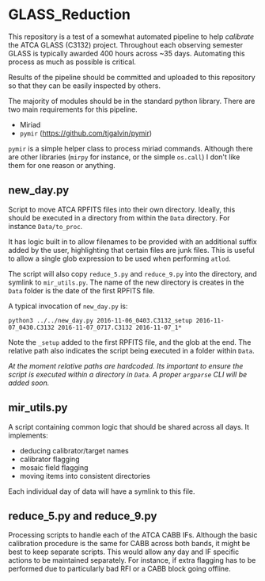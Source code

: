 # GLASS_Reduction

This repository is a test of a somewhat automated pipeline to help *calibrate* the ATCA GLASS (C3132) project. Throughout each observing semester GLASS is typically awarded 400 hours across ~35 days. Automating this process as much as possible is critical. 

Results of the pipeline should be committed and uploaded to this repository so that they can be easily inspected by others. 

The majority of modules should be in the standard python library. There are two main requirements for this pipeline. 
- Miriad
- `pymir` (https://github.com/tjgalvin/pymir) 

`pymir` is a simple helper class to process miriad commands. Although there are other libraries (`mirpy` for instance, or the simple `os.call`) I don't like them for one reason or anything.

## new_day.py

Script to move ATCA RPFITS files into their own directory. Ideally, this should be executed in a directory from within the `Data` directory. For instance `Data/to_proc`. 

It has logic built in to allow filenames to be provided with an additional suffix added by the user, highlighting that certain files are junk files. This is useful to allow a single glob expression to be used when performing `atlod`. 

The script will also copy `reduce_5.py` and `reduce_9.py` into the directory, and symlink to `mir_utils.py`. The name of the new directory is creates in the `Data` folder is the date of the first RPFITS file. 

A typical invocation of `new_day.py` is:

`python3 ../../new_day.py 2016-11-06_0403.C3132_setup 2016-11-07_0430.C3132 2016-11-07_0717.C3132 2016-11-07_1*`

Note the `_setup` added to the first RPFITS file, and the glob at the end. The relative path also indicates the script being executed in a folder within `Data`.

*At the moment relative paths are hardcoded. Its important to ensure the script is executed within a directory in `Data`. A proper `argparse` CLI will be added soon.*

## mir_utils.py

A script containing common logic that should be shared across all days. It implements:
- deducing calibrator/target names
- calibrator flagging
- mosaic field flagging
- moving items into consistent directories

Each individual day of data will have a symlink to this file. 

## reduce_5.py and reduce_9.py

Processing scripts to handle each of the ATCA CABB IFs. Although the basic calibration procedure is the same for CABB across both bands, it might be best to keep separate scripts. This would allow any day and IF specific actions to be maintained separately. For instance, if extra flagging has to be performed due to particularly bad RFI or a CABB block going offline. 
